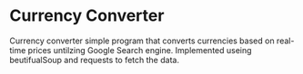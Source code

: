 # Currency Converter 
Currency converter simple program that converts currencies based on real-time prices untilzing Google Search engine.
Implemented useing beutifualSoup and requests to fetch the data. 
